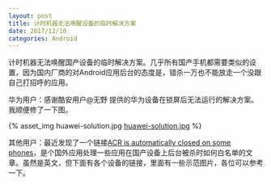 ```yaml
---
layout: post
title: 计时机器无法唤醒设备的临时解决方案
date: 2017/12/10
categories: Android
---
```


计时机器无法唤醒国产设备的临时解决方案。几乎所有国产手机都需要类似的设置，因为国内厂商的对Android应用后台的态度是，错杀一万也不能放走一个没跟自己打招呼的应用。

<!--more-->

华为用户：感谢酷安用户@无野 提供的华为设备在锁屏后无法运行的解决方案。我顺便修了一下图。

{% asset_img huawei-solution.jpg [huawei-solution.jpg](./timer-huawei-solution/huawei-solution.jpg) %}

其他用户：最近发现了一个链接[ACR is automatically closed on some phones](https://bitbucket.org/copluk/acr/issues/607)，是个国外应用处理一些应用在国产设备上后台被杀时如何白名单的文章。虽然是英文，但下面有各个设备的链接，里面有一些示范图片，各位可以参考一下。
